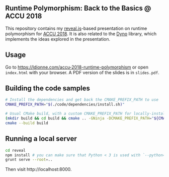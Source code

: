 ## Runtime Polymorphism: Back to the Basics @ ACCU 2018

This repository contains my [reveal.js][]-based presentation on runtime
polymorphism for [ACCU 2018][]. It is also related to the [Dyno][]
library, which implements the ideas explored in the presentation.

## Usage
Go to https://ldionne.com/accu-2018-runtime-polymorphism or open `index.html`
with your browser. A PDF version of the slides is in `slides.pdf`.

## Building the code samples
```sh
# Install the dependencies and get back the CMAKE_PREFIX_PATH to use
CMAKE_PREFIX_PATH="$(./code/dependencies/install.sh)"

# Usual CMake build, with a custom CMAKE_PREFIX_PATH for locally-installed dependencies
(mkdir build && cd build && cmake .. -GNinja -DCMAKE_PREFIX_PATH="${CMAKE_PREFIX_PATH}")
cmake --build build
```

## Running a local server
```sh
cd reveal
npm install # you can make sure that Python < 3 is used with `--python=python2.XYZ`
grunt serve --root=..
```

Then visit http://localhost:8000.

<!-- Links -->
[ACCU 2018]: https://accu.org/index.php/conferences/accu_conference_2018
[reveal.js]: https://github.com/hakimel/reveal.js
[Dyno]: https://github.com/ldionne/dyno
